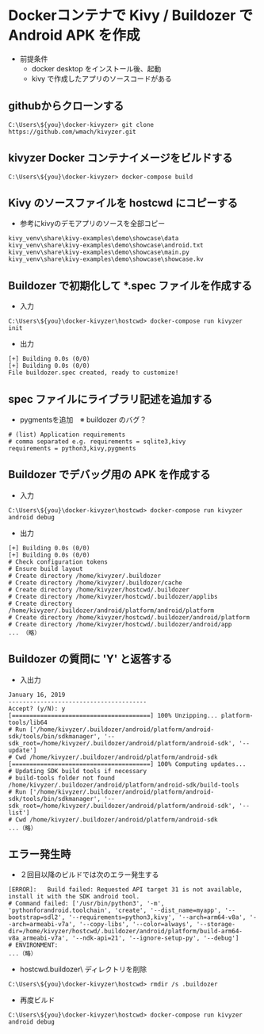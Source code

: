 # Dockerコンテナで Kivy / Buildozer で Android APK を作成

- 前提条件
  - docker desktop をインストール後、起動
  - kivy で作成したアプリのソースコードがある

## githubからクローンする

```
C:\Users\${you}\docker-kivyzer> git clone https://github.com/wmach/kivyzer.git
```

## kivyzer Docker コンテナイメージをビルドする

```
C:\Users\${you}\docker-kivyzer> docker-compose build
```

## Kivy のソースファイルを hostcwd にコピーする

 - 参考にkivyのデモアプリのソースを全部コピー

```
kivy_venv\share\kivy-examples\demo\showcase\data
kivy_venv\share\kivy-examples\demo\showcase\android.txt
kivy_venv\share\kivy-examples\demo\showcase\main.py
kivy_venv\share\kivy-examples\demo\showcase\showcase.kv
```

## Buildozer で初期化して *.spec ファイルを作成する

 - 入力
```
C:\Users\${you}\docker-kivyzer\hostcwd> docker-compose run kivyzer init
```

 - 出力
```
[+] Building 0.0s (0/0)
[+] Building 0.0s (0/0)
File buildozer.spec created, ready to customize!
```

## spec ファイルにライブラリ記述を追加する

 - pygmentsを追加　※ buildozer のバグ？

```
# (list) Application requirements
# comma separated e.g. requirements = sqlite3,kivy
requirements = python3,kivy,pygments
```


## Buildozer でデバッグ用の APK を作成する

 - 入力
```
C:\Users\${you}\docker-kivyzer\hostcwd> docker-compose run kivyzer android debug
```

 - 出力
```
[+] Building 0.0s (0/0)
[+] Building 0.0s (0/0)
# Check configuration tokens
# Ensure build layout
# Create directory /home/kivyzer/.buildozer
# Create directory /home/kivyzer/.buildozer/cache
# Create directory /home/kivyzer/hostcwd/.buildozer
# Create directory /home/kivyzer/hostcwd/.buildozer/applibs
# Create directory /home/kivyzer/.buildozer/android/platform/android/platform
# Create directory /home/kivyzer/hostcwd/.buildozer/android/platform
# Create directory /home/kivyzer/hostcwd/.buildozer/android/app
... （略）
```

## Buildozer の質問に 'Y' と返答する

 - 入出力

```
January 16, 2019
---------------------------------------
Accept? (y/N): y
[=======================================] 100% Unzipping... platform-tools/lib64
# Run ['/home/kivyzer/.buildozer/android/platform/android-sdk/tools/bin/sdkmanager', '--sdk_root=/home/kivyzer/.buildozer/android/platform/android-sdk', '--update']
# Cwd /home/kivyzer/.buildozer/android/platform/android-sdk
[=======================================] 100% Computing updates...
# Updating SDK build tools if necessary
# build-tools folder not found /home/kivyzer/.buildozer/android/platform/android-sdk/build-tools
# Run ['/home/kivyzer/.buildozer/android/platform/android-sdk/tools/bin/sdkmanager', '--sdk_root=/home/kivyzer/.buildozer/android/platform/android-sdk', '--list']
# Cwd /home/kivyzer/.buildozer/android/platform/android-sdk
...（略）
```

## エラー発生時

 - ２回目以降のビルドでは次のエラー発生する

```
[ERROR]:   Build failed: Requested API target 31 is not available, install it with the SDK android tool.
# Command failed: ['/usr/bin/python3', '-m', 'pythonforandroid.toolchain', 'create', '--dist_name=myapp', '--bootstrap=sdl2', '--requirements=python3,kivy', '--arch=arm64-v8a', '--arch=armeabi-v7a', '--copy-libs', '--color=always', '--storage-dir=/home/kivyzer/hostcwd/.buildozer/android/platform/build-arm64-v8a_armeabi-v7a', '--ndk-api=21', '--ignore-setup-py', '--debug']
# ENVIRONMENT:
...（略）
```

 - hostcwd\.buildozer\ ディレクトリを削除

```
C:\Users\${you}\docker-kivyzer\hostcwd> rmdir /s .buildozer
```

 - 再度ビルド

```
C:\Users\${you}\docker-kivyzer\hostcwd> docker-compose run kivyzer android debug
```

